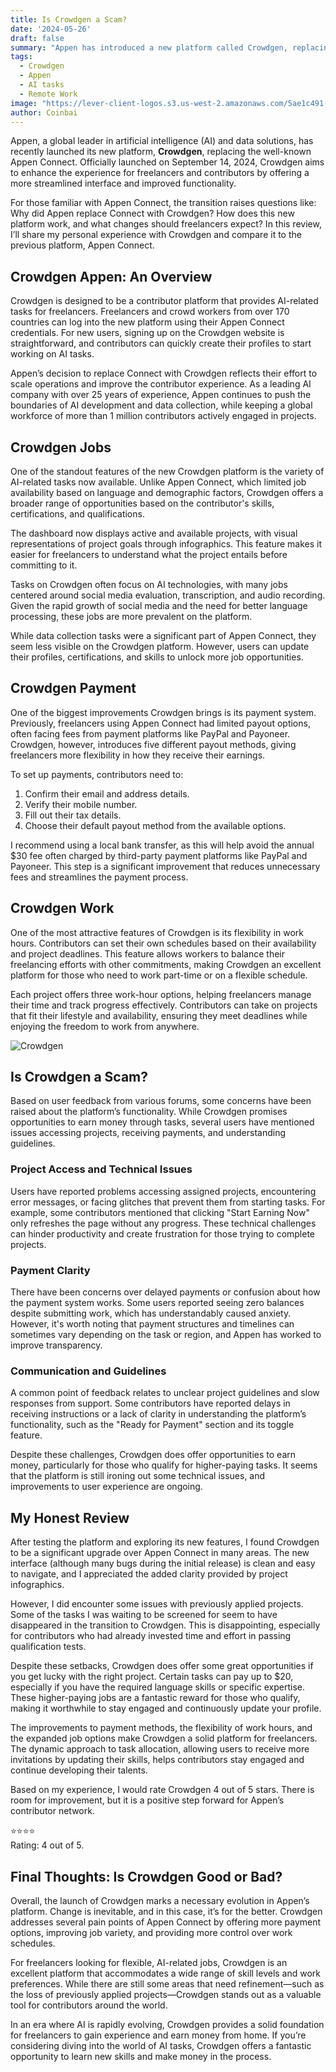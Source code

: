 ```yaml
---
title: Is Crowdgen a Scam?  
date: '2024-05-26'  
draft: false  
summary: "Appen has introduced a new platform called Crowdgen, replacing Appen Connect. This review delves into its features, payment options, and work flexibility, offering insights for freelancers and remote workers worldwide."  
tags:  
  - Crowdgen  
  - Appen  
  - AI tasks  
  - Remote Work  
image: "https://lever-client-logos.s3.us-west-2.amazonaws.com/5ae1c491-e35a-4ea3-bc07-86a0b5efa3db-1726212619227.png"  
author: Coinbai  
---
```


Appen, a global leader in artificial intelligence (AI) and data solutions, has recently launched its new platform, **Crowdgen**, replacing the well-known Appen Connect. Officially launched on September 14, 2024, Crowdgen aims to enhance the experience for freelancers and contributors by offering a more streamlined interface and improved functionality.

For those familiar with Appen Connect, the transition raises questions like: Why did Appen replace Connect with Crowdgen? How does this new platform work, and what changes should freelancers expect? In this review, I’ll share my personal experience with Crowdgen and compare it to the previous platform, Appen Connect.

## Crowdgen Appen: An Overview

Crowdgen is designed to be a contributor platform that provides AI-related tasks for freelancers. Freelancers and crowd workers from over 170 countries can log into the new platform using their Appen Connect credentials. For new users, signing up on the Crowdgen website is straightforward, and contributors can quickly create their profiles to start working on AI tasks.

Appen’s decision to replace Connect with Crowdgen reflects their effort to scale operations and improve the contributor experience. As a leading AI company with over 25 years of experience, Appen continues to push the boundaries of AI development and data collection, while keeping a global workforce of more than 1 million contributors actively engaged in projects.

## Crowdgen Jobs

One of the standout features of the new Crowdgen platform is the variety of AI-related tasks now available. Unlike Appen Connect, which limited job availability based on language and demographic factors, Crowdgen offers a broader range of opportunities based on the contributor's skills, certifications, and qualifications.

The dashboard now displays active and available projects, with visual representations of project goals through infographics. This feature makes it easier for freelancers to understand what the project entails before committing to it.

Tasks on Crowdgen often focus on AI technologies, with many jobs centered around social media evaluation, transcription, and audio recording. Given the rapid growth of social media and the need for better language processing, these jobs are more prevalent on the platform.

While data collection tasks were a significant part of Appen Connect, they seem less visible on the Crowdgen platform. However, users can update their profiles, certifications, and skills to unlock more job opportunities.

## Crowdgen Payment

One of the biggest improvements Crowdgen brings is its payment system. Previously, freelancers using Appen Connect had limited payout options, often facing fees from payment platforms like PayPal and Payoneer. Crowdgen, however, introduces five different payout methods, giving freelancers more flexibility in how they receive their earnings.

To set up payments, contributors need to:
1. Confirm their email and address details.
2. Verify their mobile number.
3. Fill out their tax details.
4. Choose their default payout method from the available options.

I recommend using a local bank transfer, as this will help avoid the annual $30 fee often charged by third-party payment platforms like PayPal and Payoneer. This step is a significant improvement that reduces unnecessary fees and streamlines the payment process.

## Crowdgen Work

One of the most attractive features of Crowdgen is its flexibility in work hours. Contributors can set their own schedules based on their availability and project deadlines. This feature allows workers to balance their freelancing efforts with other commitments, making Crowdgen an excellent platform for those who need to work part-time or on a flexible schedule.

Each project offers three work-hour options, helping freelancers manage their time and track progress effectively. Contributors can take on projects that fit their lifestyle and availability, ensuring they meet deadlines while enjoying the freedom to work from anywhere.

<img title="Crowdgen" alt="Crowdgen" src="/img/Crowdgen.png">

## Is Crowdgen a Scam?

Based on user feedback from various forums, some concerns have been raised about the platform’s functionality. While Crowdgen promises opportunities to earn money through tasks, several users have mentioned issues accessing projects, receiving payments, and understanding guidelines.

### Project Access and Technical Issues

Users have reported problems accessing assigned projects, encountering error messages, or facing glitches that prevent them from starting tasks. For example, some contributors mentioned that clicking "Start Earning Now" only refreshes the page without any progress. These technical challenges can hinder productivity and create frustration for those trying to complete projects.

### Payment Clarity

There have been concerns over delayed payments or confusion about how the payment system works. Some users reported seeing zero balances despite submitting work, which has understandably caused anxiety. However, it's worth noting that payment structures and timelines can sometimes vary depending on the task or region, and Appen has worked to improve transparency.

### Communication and Guidelines

A common point of feedback relates to unclear project guidelines and slow responses from support. Some contributors have reported delays in receiving instructions or a lack of clarity in understanding the platform’s functionality, such as the "Ready for Payment" section and its toggle feature.

Despite these challenges, Crowdgen does offer opportunities to earn money, particularly for those who qualify for higher-paying tasks. It seems that the platform is still ironing out some technical issues, and improvements to user experience are ongoing.

## My Honest Review

After testing the platform and exploring its new features, I found Crowdgen to be a significant upgrade over Appen Connect in many areas. The new interface (although many bugs during the initial release) is clean and easy to navigate, and I appreciated the added clarity provided by project infographics.

However, I did encounter some issues with previously applied projects. Some of the tasks I was waiting to be screened for seem to have disappeared in the transition to Crowdgen. This is disappointing, especially for contributors who had already invested time and effort in passing qualification tests.

Despite these setbacks, Crowdgen does offer some great opportunities if you get lucky with the right project. Certain tasks can pay up to $20, especially if you have the required language skills or specific expertise. These higher-paying jobs are a fantastic reward for those who qualify, making it worthwhile to stay engaged and continuously update your profile.

The improvements to payment methods, the flexibility of work hours, and the expanded job options make Crowdgen a solid platform for freelancers. The dynamic approach to task allocation, allowing users to receive more invitations by updating their skills, helps contributors stay engaged and continue developing their talents.

Based on my experience, I would rate Crowdgen 4 out of 5 stars. There is room for improvement, but it is a positive step forward for Appen’s contributor network.

⭐⭐⭐⭐  
Rating: 4 out of 5.

## Final Thoughts: Is Crowdgen Good or Bad?

Overall, the launch of Crowdgen marks a necessary evolution in Appen’s platform. Change is inevitable, and in this case, it’s for the better. Crowdgen addresses several pain points of Appen Connect by offering more payment options, improving job variety, and providing more control over work schedules.

For freelancers looking for flexible, AI-related jobs, Crowdgen is an excellent platform that accommodates a wide range of skill levels and work preferences. While there are still some areas that need refinement—such as the loss of previously applied projects—Crowdgen stands out as a valuable tool for contributors around the world.

In an era where AI is rapidly evolving, Crowdgen provides a solid foundation for freelancers to gain experience and earn money from home. If you’re considering diving into the world of AI tasks, Crowdgen offers a fantastic opportunity to learn new skills and make money in the process.
